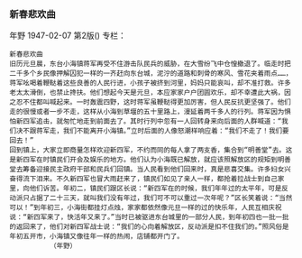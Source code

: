 ### 新春悲欢曲
年野
1947-02-07
第2版()
专栏：

    新春悲欢曲
    旧历元旦晨，东台小海镇蒋军再受不住游击队民兵的威胁，在大雪纷飞中仓惶撤退了。临走时把二千多个乡民像押解囚犯一样的一齐赶向东台城，泥泞的道路和刺骨的寒风、雪花夹着雨点……，蒋军吆喝着鞭鞑着这些良善的人民行进，小孩子被挤到河里，妈妈只能哀叫，却不准打救。许多老太太滑倒，也禁止搀扶。他们想起今天是元旦，本应家家户户团圆欢乐，却不幸遭此大祸，因之忍不住都叫喊起来。一时轰震四野，这时蒋军虽鞭鞑得更加厉害，但人民反抗更坚强了。他们走的很慢或者一步不走，这样从小海到草堰的五十里路上，漫延着两千多人的行列。蒋军因为惧怕新四军追击，就匆忙地走到前面去了。其时行列中忽有一人回转身来向后面的人群喊道：“我们决不跟蒋军走，我们不能离开小海镇。”立时后面的人像怒潮样响应着：“我们不走了！我们要回去！”
    回到镇上，大家立即商量怎样欢迎新四军，不约而同的每人拿了两支香，集合到“明善堂”去。这是新四军在时镇民们开会及娱乐的地方。他们认为小海既已解放，就应该照解放区的规矩到明善堂去筹备迎接民主政府干部和民兵们回镇。当人民看到他们回来时，真是悲喜交集。许多妇女兴奋得流下泪来。不久新四军也冒大雨赶来了，镇民们如见了亲人一样，都抢着拉战士到自己家里，向他们诉苦。年初二，镇民们跟区长说：“新四军在的时候，我们年年过的太平年，可是反动派只占据了二十三天，就叫我们没有年过，我们可不可以重过一次年呢？”区长笑着说：“当然可以！”到年初三，小海街都挂灯点烛，家家都依然像元旦一样的过的快乐年，人民互相庆祝说：“新四军来了，快活年又来了。”当时已被驱进东台城里的一部分人民，到年初四也一批一批的返回来了，他们对新四军战士说：“我们的心向着解放区，反动派是扣不住我们的。”照风俗是年初五开市，小海镇又像往年一样的热闹，店铺都开门了。
              （年野）
